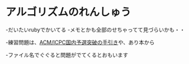 # アルゴリズムのれんしゅう
-だいたいrubyでかいてる
-メモとかも全部のせちゃってて見づらいかも・・

-練習問題は、[ACM/ICPC国内予選突破の手引き](http://www.deqnotes.net/acmicpc/)や、あり本から

-ファイル名でぐぐると問題がでてくるとおもいます
